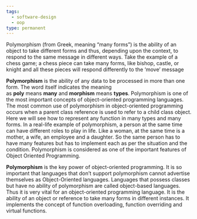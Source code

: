 ```yaml
---
tags:
  - software-design
  - oop
type: permanent
---
```


Polymorphism (from Greek, meaning “many forms”) is the ability of an object to take different forms and thus, depending upon the context, to respond to the same message in different ways. Take the example of a chess game; a chess piece can take many forms, like bishop, castle, or knight and all these pieces will respond differently to the ‘move’ message

**Polymorphism** is the ability of any data to be processed in more than one form. The word itself indicates the meaning as **poly** means **many** and **morphism** means **types**. Polymorphism is one of the most important concepts of object-oriented programming languages. The most common use of polymorphism in object-oriented programming occurs when a parent class reference is used to refer to a child class object. Here we will see how to represent any function in many types and many forms. In a real-life example of polymorphism, a person at the same time can have different roles to play in life. Like a woman, at the same time is a mother, a wife, an employee and a daughter. So the same person has to have many features but has to implement each as per the situation and the condition. Polymorphism is considered as one of the important features of Object Oriented Programming.

**Polymorphism** is the key power of object-oriented programming. It is so important that languages that don’t support polymorphism cannot advertise themselves as Object-Oriented languages. Languages that possess classes but have no ability of polymorphism are called object-based languages. Thus it is very vital for an object-oriented programming language. It is the ability of an object or reference to take many forms in different instances. It implements the concept of function overloading, function overriding and virtual functions.
